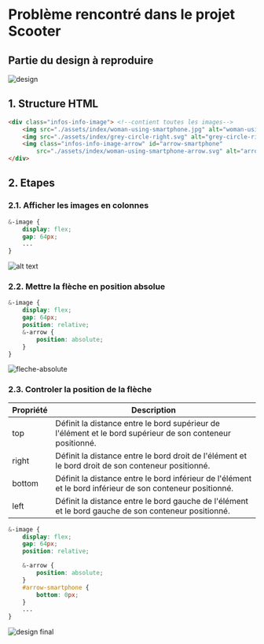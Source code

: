 # Problème rencontré dans le projet Scooter

## Partie du design à reproduire

![design](<assets/design à reproduire.png>)

## 1. Structure HTML

```html
<div class="infos-info-image"> <!--contient toutes les images-->
    <img src="./assets/index/woman-using-smartphone.jpg" alt="woman-using-smartphone" srcset="" />
    <img src="./assets/index/grey-circle-right.svg" alt="grey-circle-right">
    <img class="infos-info-image-arrow" id="arrow-smartphone"
        src="./assets/index/woman-using-smartphone-arrow.svg" alt="arrow-smartphone">
</div>
```

## 2. Etapes

### 2.1. Afficher les images en colonnes

```scss
&-image {
    display: flex;
    gap: 64px;
    ...
}
````
![alt text](<assets/design en flex.PNG>)

### 2.2. Mettre la flèche en position absolue

```scss
&-image {
    display: flex;
    gap: 64px;
    position: relative;
    &-arrow {
        position: absolute;  
    }
}
````
![fleche-absolute](<assets/design fleche absolue.PNG>)

### 2.3. Controler la position de la flèche

| Propriété | Description                                                                                     |
|-----------|-------------------------------------------------------------------------------------------------|
| top       | Définit la distance entre le bord supérieur de l'élément et le bord supérieur de son conteneur positionné. |
| right     | Définit la distance entre le bord droit de l'élément et le bord droit de son conteneur positionné.        |
| bottom    | Définit la distance entre le bord inférieur de l'élément et le bord inférieur de son conteneur positionné. |
| left      | Définit la distance entre le bord gauche de l'élément et le bord gauche de son conteneur positionné.       |


```scss
&-image {
    display: flex;
    gap: 64px;
    position: relative;

    &-arrow {
        position: absolute;  
    }
    #arrow-smartphone {
        bottom: 0px;
    }
    ...
}
````
![design final](<assets/design controle.png>)